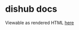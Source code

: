 # dishub docs
Viewable as rendered HTML [here](https://rawcdn.githack.com/nabijaczleweli/dishub/doc/dishub/index.html) 

